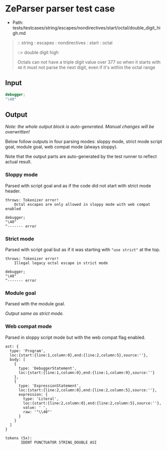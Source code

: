 # ZeParser parser test case

- Path: tests/testcases/string/escapes/nondirectives/start/octal/double_digit_high.md

> :: string : escapes : nondirectives : start : octal
>
> ::> double digit high
>
> Octals can not have a triple digit value over 377 so when it starts with `40` it must not parse the next digit, even if it's within the octal range

## Input

`````js
debugger;
"\40"
`````

## Output

_Note: the whole output block is auto-generated. Manual changes will be overwritten!_

Below follow outputs in four parsing modes: sloppy mode, strict mode script goal, module goal, web compat mode (always sloppy).

Note that the output parts are auto-generated by the test runner to reflect actual result.

### Sloppy mode

Parsed with script goal and as if the code did not start with strict mode header.

`````
throws: Tokenizer error!
    Octal escapes are only allowed in sloppy mode with web compat enabled

debugger;
"\40"
^------- error
`````

### Strict mode

Parsed with script goal but as if it was starting with `"use strict"` at the top.

`````
throws: Tokenizer error!
    Illegal legacy octal escape in strict mode

debugger;
"\40"
^------- error
`````


### Module goal

Parsed with the module goal.

_Output same as strict mode._

### Web compat mode

Parsed in sloppy script mode but with the web compat flag enabled.

`````
ast: {
  type: 'Program',
  loc:{start:{line:1,column:0},end:{line:2,column:5},source:''},
  body: [
    {
      type: 'DebuggerStatement',
      loc:{start:{line:1,column:0},end:{line:1,column:9},source:''}
    },
    {
      type: 'ExpressionStatement',
      loc:{start:{line:2,column:0},end:{line:2,column:5},source:''},
      expression: {
        type: 'Literal',
        loc:{start:{line:2,column:0},end:{line:2,column:5},source:''},
        value: ' ',
        raw: '"\\40"'
      }
    }
  ]
}

tokens (5x):
       IDENT PUNCTUATOR STRING_DOUBLE ASI
`````


